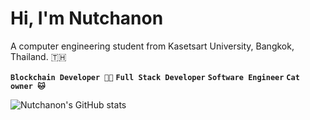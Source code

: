 # Hi, I'm Nutchanon

A computer engineering student from Kasetsart University, Bangkok, Thailand. 🇹🇭

**`Blockchain Developer 👍🏻`**
**`Full Stack Developer`**
**`Software Engineer`**
**`Cat owner 🐱`**

![Nutchanon's GitHub stats](https://github-readme-stats.vercel.app/api?username=beamuu&show_icons=true&theme=radical)

